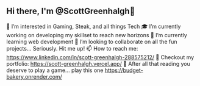 ## Hi there, I'm @ScottGreenhalgh👋

<!--
**ScottGreenhalgh/ScottGreenhalgh** is a ✨ _special_ ✨ repository because its `README.md` (this file) appears on your GitHub profile.

Here are some ideas to get you started:

- 🔭 I’m currently working on ...
- 🌱 I’m currently learning ...
- 👯 I’m looking to collaborate on ...
- 🤔 I’m looking for help with ...
- 💬 Ask me about ...
- 📫 How to reach me: ...
- 😄 Pronouns: ...
- ⚡ Fun fact: ...
-->

👀 I’m interested in Gaming, Steak, and all things Tech
🎓 I’m currently working on developing my skillset to reach new horizons 
🌱 I’m currently learning web development
💞️ I’m looking to collaborate on all the fun projects... Seriously. Hit me up!
📫 How to reach me: https://www.linkedin.com/in/scott-greenhalgh-288575212/
🤙 Checkout my portfolio: https://scott-greenhalgh.vercel.app/
🎲 After all that reading you deserve to play a game... play this one https://budget-bakery.onrender.com/
